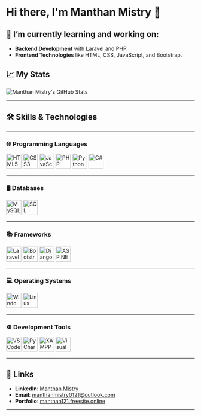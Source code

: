 # Hi there, I'm Manthan Mistry 👋

## 🌱 I’m currently learning and working on:
- **Backend Development** with Laravel and PHP.
- **Frontend Technologies** like HTML, CSS, JavaScript, and Bootstrap.

## 📈 My Stats
![Manthan Mistry's GitHub Stats](https://github-readme-stats.vercel.app/api?username=Manthan-121&show_icons=true&hide_title=true&count_private=true&hide=prs&theme=radical)

---

## 🛠️ Skills & Technologies  
---

### 🌐 Programming Languages  
<p>
  <img src="https://cdn.jsdelivr.net/gh/devicons/devicon/icons/html5/html5-original.svg" alt="HTML5" title="HTML5" height="40"/>  
  <img src="https://cdn.jsdelivr.net/gh/devicons/devicon/icons/css3/css3-original.svg" alt="CSS3" title="CSS3" height="40"/>  
  <img src="https://cdn.jsdelivr.net/gh/devicons/devicon/icons/javascript/javascript-original.svg" alt="JavaScript" title="JavaScript" height="40"/>  
  <img src="https://cdn.jsdelivr.net/gh/devicons/devicon/icons/php/php-original.svg" alt="PHP" title="PHP" height="40"/>  
  <img src="https://cdn.jsdelivr.net/gh/devicons/devicon/icons/python/python-original.svg" alt="Python" title="Python" height="40"/>  
  <img src="https://cdn.jsdelivr.net/gh/devicons/devicon/icons/csharp/csharp-original.svg" alt="C#" title="C#" height="40"/>  
</p>  

---

### 🛢️ Databases  
<p>
  <img src="https://cdn.jsdelivr.net/gh/devicons/devicon/icons/mysql/mysql-original.svg" alt="MySQL" title="MySQL" height="40"/>  
  <img src="https://img.icons8.com/external-flat-juicy-fish/60/000000/external-sql-coding-and-development-flat-flat-juicy-fish.png" alt="SQL" title="SQL" height="40"/>  
</p>  

---

### 📚 Frameworks  
<p>
  <img src="https://upload.wikimedia.org/wikipedia/commons/9/9a/Laravel.svg" alt="Laravel" title="Laravel" height="40"/>  
  <img src="https://cdn.jsdelivr.net/gh/devicons/devicon/icons/bootstrap/bootstrap-original.svg" alt="Bootstrap" title="Bootstrap" height="40"/>  
  <img src="https://cdn.jsdelivr.net/gh/devicons/devicon/icons/django/django-plain.svg" alt="Django" title="Django" height="40"/>  
  <img src="https://img.icons8.com/ios-filled/50/000000/asp.png" alt="ASP.NET Core" title="ASP.NET Core" height="40"/>  
</p>  

---

### 💻 Operating Systems  
<p>
  <img src="https://img.icons8.com/color/48/000000/windows-10.png" alt="Windows" title="Windows" height="40"/>  
  <img src="https://cdn.jsdelivr.net/gh/devicons/devicon/icons/linux/linux-original.svg" alt="Linux" title="Linux" height="40"/>  
</p>  

---

### ⚙️ Development Tools  
<p>
  <img src="https://cdn.jsdelivr.net/gh/devicons/devicon/icons/vscode/vscode-original.svg" alt="VS Code" title="VS Code" height="40"/>  
  <img src="https://img.icons8.com/color/48/000000/pycharm.png" alt="PyCharm" title="PyCharm" height="40"/>  
  <img src="https://i.imgur.com/ZsymBij.png" alt="XAMPP" title="XAMPP" height="40"/>  
  <img src="https://cdn.jsdelivr.net/gh/devicons/devicon/icons/visualstudio/visualstudio-plain.svg" alt="Visual Studio" title="Visual Studio" height="40"/>  
</p>  

---

## 🔗 Links  
- **LinkedIn**: [Manthan Mistry](https://www.linkedin.com/in/manthanmistry121/)  
- **Email**: [manthanmistry0121@outlook.com](mailto:manthanmistry0121@outlook.com)  
- **Portfolio**: [manthan121.freesite.online](https://manthan121.freesite.online/?i=1)

---
